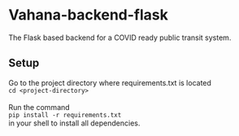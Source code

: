 # Vahana-backend-flask
The Flask based backend for a COVID ready public transit system.

## Setup
Go to the project directory where requirements.txt is located <br/>
`cd <project-directory>`
<br/><br/>
Run the command <br/>
`pip install -r requirements.txt`<br/>
in your shell to install all dependencies.
